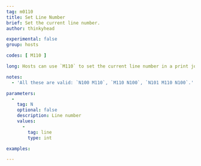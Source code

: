 ```yaml
---
tag: m0110
title: Set Line Number
brief: Set the current line number.
author: thinkyhead

experimental: false
group: hosts

codes: [ M110 ]

long: Hosts can use `M110` to set the current line number in a print job. Each line number sent by a host must be one higher than the previous line number, or the firmware will ignore the line and send an error requesting a resend of the missing line. This is one technique Marlin uses to keep in sync with hosts.

notes:
  - 'All these are valid: `N100 M110`, `M110 N100`, `N101 M110 N100`.'

parameters:
  -
    tag: N
    optional: false
    description: Line number
    values:
      -
        tag: line
        type: int

examples:

---
```


